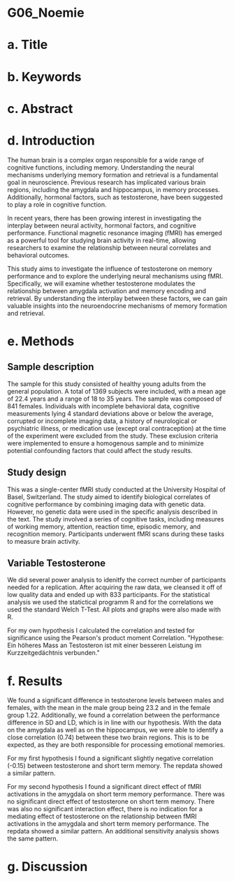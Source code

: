 # G06_Noemie


# a.	Title

# b. Keywords 

# c.	Abstract

# d.	Introduction
The human brain is a complex organ responsible for a wide range of cognitive functions, including memory. Understanding the neural mechanisms underlying memory formation and retrieval is a fundamental goal in neuroscience. Previous research has implicated various brain regions, including the amygdala and hippocampus, in memory processes. Additionally, hormonal factors, such as testosterone, have been suggested to play a role in cognitive function.

In recent years, there has been growing interest in investigating the interplay between neural activity, hormonal factors, and cognitive performance. Functional magnetic resonance imaging (fMRI) has emerged as a powerful tool for studying brain activity in real-time, allowing researchers to examine the relationship between neural correlates and behavioral outcomes.

This study aims to investigate the influence of testosterone on memory performance and to explore the underlying neural mechanisms using fMRI. Specifically, we will examine whether testosterone modulates the relationship between amygdala activation and memory encoding and retrieval. By understanding the interplay between these factors, we can gain valuable insights into the neuroendocrine mechanisms of memory formation and retrieval.

# e.	Methods
## Sample description
The sample for this study consisted of healthy young adults from the general population. A total of 1369 subjects were included, with a mean age of 22.4 years and a range of 18 to 35 years. The sample was composed of 841 females. Individuals with incomplete behavioral data, cognitive measurements lying 4 standard deviations above or below the average, corrupted or incomplete imaging data, a history of neurological or psychiatric illness, or medication use (except oral contraception) at the time of the experiment were excluded from the study. These exclusion criteria were implemented to ensure a homogenous sample and to minimize potential confounding factors that could affect the study results.

## Study design
This was a single-center fMRI study conducted at the University Hospital of Basel, Switzerland. The study aimed to identify biological correlates of cognitive performance by combining imaging data with genetic data. However, no genetic data were used in the specific analysis described in the text.
The study involved a series of cognitive tasks, including measures of working memory, attention, reaction time, episodic memory, and recognition memory. Participants underwent fMRI scans during these tasks to measure brain activity.

## Variable Testosterone



We did several power analysis to idenitfy the correct number of participants needed for a replication. After acquiring the raw data, we cleansed it off of low quality data and ended up with 833 participants. For the statistical analysis we used the statictical programm R and for the correlations we used the standard Welch T-Test. All plots and graphs were also made with R.

For my own hypothesis I calculated the correlation and tested for significance using the Pearson's product moment Correlation. 
"Hypothese: Ein höheres Mass an Testosteron ist mit einer besseren Leistung im Kurzzeitgedächtnis verbunden."

# f.	Results
We found a significant difference in testosterone levels between males and females, with the mean in the male group being 23.2 and in the female group 1.22. Additionally, we found a correlation between the performance difference in SD and LD, which is in line with our hypothesis. With the data on the amygdala as well as on the hippocampus, we were able to identify a close correlation (0.74) between these two brain regions. This is to be expected, as they are both responsible for processing emotional memories.

For my first hypothesis I found a significant slightly negative correlation (-0.15) between testosterone and short term memory. The repdata showed a similar pattern. 

For my second hypothesis I found a significant direct effect of fMRI activations in the amygdala on short term memory performance. There was no significant direct effect of testosterone on short term memory. There was also no significant interaction effect, there is no indication for a mediating effect of testosterone on the relationship between fMRI activations in the amygdala and short term memory performance. The repdata showed a similar pattern. An additional sensitivity analysis shows the same pattern.


# g.	Discussion













